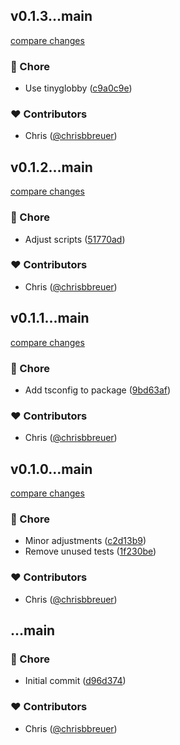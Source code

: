 
## v0.1.3...main

[compare changes](https://github.com/stacksjs/vite-plugin-layouts/compare/v0.1.3...main)

### 🏡 Chore

- Use tinyglobby ([c9a0c9e](https://github.com/stacksjs/vite-plugin-layouts/commit/c9a0c9e))

### ❤️ Contributors

- Chris ([@chrisbbreuer](https://github.com/chrisbbreuer))

## v0.1.2...main

[compare changes](https://github.com/stacksjs/vite-plugin-layouts/compare/v0.1.2...main)

### 🏡 Chore

- Adjust scripts ([51770ad](https://github.com/stacksjs/vite-plugin-layouts/commit/51770ad))

### ❤️ Contributors

- Chris ([@chrisbbreuer](https://github.com/chrisbbreuer))

## v0.1.1...main

[compare changes](https://github.com/stacksjs/vite-plugin-layouts/compare/v0.1.1...main)

### 🏡 Chore

- Add tsconfig to package ([9bd63af](https://github.com/stacksjs/vite-plugin-layouts/commit/9bd63af))

### ❤️ Contributors

- Chris ([@chrisbbreuer](https://github.com/chrisbbreuer))

## v0.1.0...main

[compare changes](https://github.com/stacksjs/vite-plugin-layouts/compare/v0.1.0...main)

### 🏡 Chore

- Minor adjustments ([c2d13b9](https://github.com/stacksjs/vite-plugin-layouts/commit/c2d13b9))
- Remove unused tests ([1f230be](https://github.com/stacksjs/vite-plugin-layouts/commit/1f230be))

### ❤️ Contributors

- Chris ([@chrisbbreuer](https://github.com/chrisbbreuer))

## ...main


### 🏡 Chore

- Initial commit ([d96d374](https://github.com/stacksjs/vite-plugin-layouts/commit/d96d374))

### ❤️ Contributors

- Chris ([@chrisbbreuer](https://github.com/chrisbbreuer))

